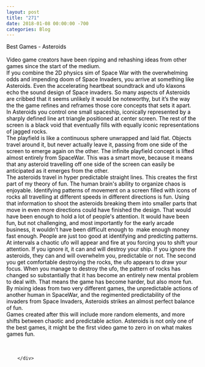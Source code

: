 ```yaml
---
layout: post
title: "271"
date: 2018-01-08 00:00:00 -700
categories: Blog
---
```


<div class="blog-content">
				<div class="paragraph"><span><span style="color:rgb(0, 0, 0)">Best Games - Asteroids</span></span><br><span></span><br><span><span style="color:rgb(0, 0, 0)">Video game creators have been ripping and rehashing ideas from other games since the start of the medium. </span></span><br><span></span><span><span style="color:rgb(0, 0, 0)">If you combine the 2D physics sim of Space War with the overwhelming odds and impending doom of Space Invaders, you arrive at something like Asteroids. Even the accelerating heartbeat soundtrack and ufo klaxons echo the sound design of Space invaders. So many aspects of Asteroids are cribbed that it seems unlikely it would be noteworthy, but it&rsquo;s the way the the game refines and reframes those core concepts that sets it apart.</span></span><br><span></span><span><span style="color:rgb(0, 0, 0)">In Asteroids you control one small spaceship, iconically represented by a sharply defined line art triangle positioned at center screen. The rest of the screen is a black void that eventually fills with equally iconic representations of jagged rocks.</span></span><br><span></span><span><span style="color:rgb(0, 0, 0)">The playfield is like a continuous sphere unwrapped and laid flat. Objects travel around it, but never actually leave it, passing from one side of the screen to emerge again on the other. The infinite playfield concept is lifted almost entirely from SpaceWar. This was a smart move, because it means that any asteroid travelling off one side of the screen can easily be anticipated as it emerges from the other. </span></span><br><span></span><span><span style="color:rgb(0, 0, 0)">The asteroids travel in hyper predictable straight lines. This creates the first part of my theory of fun. The human brain's ability to organize chaos is enjoyable. Identifying patterns of movement on a screen filled with icons of rocks all travelling at different speeds in different directions is fun. Using that information to shoot the asteroids breaking them into smaller parts that move in even more directions could have finished the design. That would have been enough to hold a lot of people's attention. It would have been fun, but not challenging, and most importantly for the early arcade business, it wouldn&rsquo;t have been difficult enough to &nbsp;make enough money fast enough. People are just too good at identifying and predicting patterns.</span></span><br><span></span><span><span style="color:rgb(0, 0, 0)">At intervals a chaotic ufo will appear and fire at you forcing you to shift your attention. If you ignore it, it can and will destroy your ship. If you ignore the asteroids, they can and will overwhelm you, predictable or not. The second you get comfortable destroying the rocks, the ufo appears to draw your focus. When you manage to destroy the ufo, the pattern of rocks has changed so substantially that it has become an entirely new mental problem to deal with. That means the game has become harder, but also more fun. </span></span><br><span></span><span><span style="color:rgb(0, 0, 0)">By mixing ideas from two very different games, the unpredictable actions of another human in SpaceWar, and the regimented predictability of the invaders from Space Invaders, Asteroids strikes an almost perfect balance of fun. </span></span><br><span></span><span><span style="color:rgb(0, 0, 0)">Games created after this will include more random elements, and more shifts between chaotic and predictable action. Asteroids is not only one of the best games, it might be the first video game to zero in on what makes games fun. </span></span><br><span></span><br>&#8203;</div>

		</div>
        